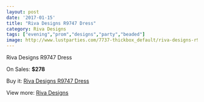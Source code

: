 ```yaml
---
layout: post
date: '2017-01-15'
title: "Riva Designs R9747 Dress"
category: Riva Designs
tags: ["evening","prom","designs","party","beaded"]
image: http://www.lustparties.com/7737-thickbox_default/riva-designs-r9747-dress.jpg
---
```

Riva Designs R9747 Dress

On Sales: **$278**
<a href="https://www.lustparties.com/en/riva-designs/2573-riva-designs-r9747-dress.html"><amp-img layout="responsive" width="600" height="600" src="//www.lustparties.com/7737-thickbox_default/riva-designs-r9747-dress.jpg" alt="Riva Designs R9747 Dress 0" /></a>
<a href="https://www.lustparties.com/en/riva-designs/2573-riva-designs-r9747-dress.html"><amp-img layout="responsive" width="600" height="600" src="//www.lustparties.com/7738-thickbox_default/riva-designs-r9747-dress.jpg" alt="Riva Designs R9747 Dress 1" /></a>

Buy it: [Riva Designs R9747 Dress](https://www.lustparties.com/en/riva-designs/2573-riva-designs-r9747-dress.html "Riva Designs R9747 Dress")

View more: [Riva Designs](https://www.lustparties.com/en/6-riva-designs "Riva Designs")